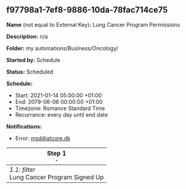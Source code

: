 ## f97798a1-7ef8-9886-10da-78fac714ce75

**Name** (not equal to External Key)**:** Lung Cancer Program Permissions

**Description:** n/a

**Folder:** my automations/Business/Oncology/

**Started by:** Schedule

**Status:** Scheduled

**Schedule:**

* Start: 2021-01-14 05:00:00 +01:00
* End: 2079-06-06 00:00:00 +01:00
* Timezone: Romance Standard Time
* Recurrance: every day until end date

**Notifications:**

* Error: msd@atcore.dk

| Step 1<br>_<small>-</small>_ |
| --- |
| _1.1: filter_<br>Lung Cancer Program Signed Up |
